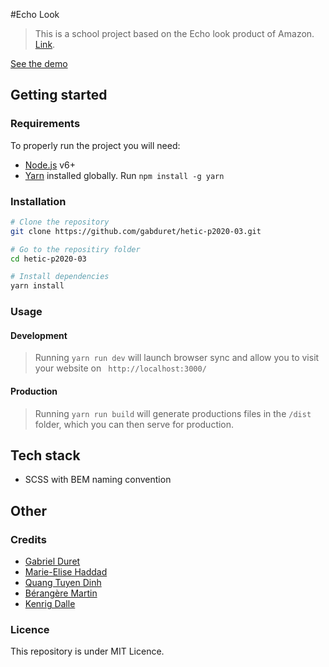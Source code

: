 #Echo Look
> This is a school project based on the Echo look product of Amazon. [Link](https://www.amazon.com/Amazon-Echo-Look-Camera-Style-Assistant/dp/B0186JAEWK).

[See the demo](https://echolook.netlify.com)

## Getting started
### Requirements
To properly run the project you will need:
* [Node.js](https://nodejs.org/en/) v6+
* [Yarn](https://yarnpkg.com/lang/en/) installed globally. Run `npm install -g yarn`

### Installation
```sh
# Clone the repository
git clone https://github.com/gabduret/hetic-p2020-03.git

# Go to the repositiry folder
cd hetic-p2020-03

# Install dependencies
yarn install
```

### Usage
#### Development
> Running ```yarn run dev``` will launch browser sync and allow you to visit your website on ``` http://localhost:3000/```
#### Production
> Running ```yarn run build``` will generate productions files in the ```/dist``` folder, which you can then serve for production.

## Tech stack
* SCSS with BEM naming convention

## Other
### Credits
* [Gabriel Duret](https://github.com/gabduret)
* [Marie-Elise Haddad](https://github.com/Marie-Elise)
* [Quang Tuyen Dinh](https://github.com/Quang-Tuyen-DINH)
* [Bérangère Martin](https://github.com/BerangereHetic)
* [Kenrig Dalle](https://github.com/DalleKenrig)

### Licence
This repository is under MIT Licence.
